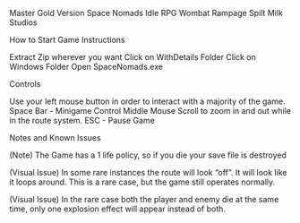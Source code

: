 Master Gold Version
Space Nomads
Idle RPG
Wombat Rampage
Spilt Milk Studios



How to Start Game Instructions



Extract Zip wherever you want 
Click on WithDetails Folder
Click on Windows Folder
Open SpaceNomads.exe

Controls


Use your left mouse button in order to interact with a majority of the game.
Space Bar - Minigame Control
Middle Mouse Scroll to zoom in and out while in the route system.
ESC - Pause Game



Notes and Known Issues

(Note) The Game has a 1 life policy, so if you die your save file is destroyed

(Visual Issue) In some rare instances the route will look “off”. It  will look like it loops around. This is a rare case, but the game still operates normally.

(Visual Issue) In the rare case both the player and enemy die at the same time, only one explosion effect will appear instead of both.
